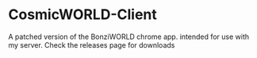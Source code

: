 # CosmicWORLD-Client
A patched version of the BonziWORLD chrome app. intended for use with my server.
Check the releases page for downloads
